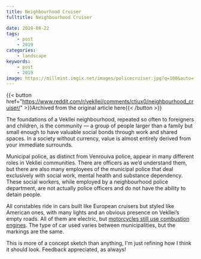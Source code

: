 ```yaml
---
title: Neighbourhood Cruiser
fulltitle: Neighbourhood Cruiser

date: 2019-08-22
tags:
    - post
    - 2019
categories:
    - landscape
keywords:
    - post
    - 2019
image: https://millmint.imgix.net/images/policecruiser.jpg?q=100&auto=format
---
```

{{< button href="https://www.reddit.com/r/vekllei/comments/ctiux0/neighbourhood_cruiser/" >}}Archived from the original article here{{< /button >}}

The foundations of a Vekllei neighbourhood, repeated so often to foreigners and children, is the community — a group of people larger than a family but small enough to have valuable social bonds through work and shared spaces. In a society without currency, value is almost entirely derived from your immediate surrounds.

Municipal police, as distinct from Venrouiva police, appear in many different roles in Vekllei communities. There are officers as we’d understand them, but there are also many employees of the municipal police that deal exclusively with social work, mental health and substance dependency. These social workers, while employed by a neighbourhood police department, are not actually police officers and do not have the ability to detain people.

All constables ride in cars built like European cruisers but styled like American ones, with many lights and an obvious presence on Vekllei’s empty roads. All of them are electric, but [motorcycles still use combustion engines](https://www.reddit.com/r/worldbuilding/comments/a7ltvy/the_suburban_constabulary/). The type of car used varies between municipalities, but the markings are the same.

This is more of a concept sketch than anything, I'm just refining how I think it should look. Feedback appreciated, as always!

